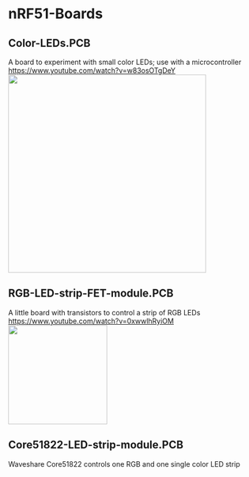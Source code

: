 # nRF51-Boards

## Color-LEDs.PCB
A board to experiment with small color LEDs; use with a microcontroller<br/>
https://www.youtube.com/watch?v=w83osOTgDeY<br/>
<a href="https://raw.githubusercontent.com/interoberlin/nRF51-Boards/master/Color-LEDs.PCB/PCB%20bottom.jpg">
<img width="400px" src="https://raw.githubusercontent.com/interoberlin/nRF51-Boards/master/Color-LEDs.PCB/PCB%20bottom.jpg"/>
</a>

## RGB-LED-strip-FET-module.PCB
A little board with transistors to control a strip of RGB LEDs<br/>
https://www.youtube.com/watch?v=0xwwlhRyiOM<br/>
<a href="https://raw.githubusercontent.com/interoberlin/nRF51-Boards/master/RGB-LED-strip-FET-module.PCB/PCB3D.jpg">
<img width="200px" src="https://raw.githubusercontent.com/interoberlin/nRF51-Boards/master/RGB-LED-strip-FET-module.PCB/PCB3D.jpg"/>
</a>

## Core51822-LED-strip-module.PCB
Waveshare Core51822 controls one RGB and one single color LED strip<br/>
